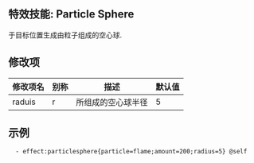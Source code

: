 特效技能: Particle Sphere
--------------------------

于目标位置生成由粒子组成的空心球.

修改项
----------

| 修改项名 | 别称    | 描述                                                                                                    | 默认值 |
|-----------|------------|----------------------------------------------------------------------------------------------------------------|---------------|
| raduis | r | 所组成的空心球半径 | 5 |

示例
--------


      - effect:particlesphere{particle=flame;amount=200;radius=5} @self
